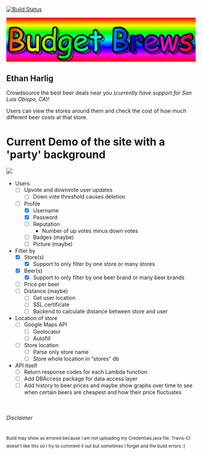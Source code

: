 [![Build Status](https://travis-ci.org/cpe305Spring17/spring2017-project-ethanharlig.svg?branch=master)](https://travis-ci.org/cpe305Spring17/spring2017-project-ethanharlig)

![Budget Brews](website/res/img/logo.png)

## Ethan Harlig 

Crowdsource the best beer deals near you (_currently have support for San Luis Obispo, CA_)!

Users can view the stores around them and check the cost of how much different beer costs at that store. 


# Current Demo of the site with a 'party' background
![](https://i.imgur.com/uAMicd7.gif)

- Users
    - [ ] Upvote and downvote user updates
        - [ ] Down vote threshold causes deletion
    - [ ] Profile
        - [x] Username
        - [x] Password
        - [ ] Reputation
            - Number of up votes minus down votes
        - [ ] Badges (maybe)
        - [ ] Picture (maybe)
- Filter by
    - [x] Store(s)
        - [x] Support to only filter by one store or many stores
    - [x] Beer(s)
        - [x] Support to only filter by one beer brand or many beer brands
    - [ ] Price per beer
    - [ ] Distance (maybe)
        - [ ] Get user location
        - [ ] SSL certificate
        - [ ] Backend to calculate distance between store and user
- Location of store
    - [ ] Google Maps API
        - [ ] Geolocator
        - [ ] Autofill
    - [ ] Store location
        - [ ] Parse only store name
        - [ ] Store whole location in “stores” db
- API itself
   - [ ] Return response codes for each Lambda function
   - [ ] Add DBAccess package for data access layer
   - [ ] Add history to beer prices and maybe show graphs over time to see when certain beers are cheapest and how their price fluctuates

&nbsp;
&nbsp;
&nbsp;

###### Disclaimer
<sub>Build may show as errored because I am not uploading my Credentials.java file. Travis-CI doesn't like this so I try to comment it out but sometimes I forget and the build errors :(</sub>
